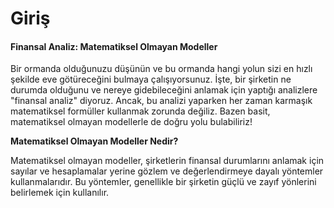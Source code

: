 # Giriş

#### **Finansal Analiz: Matematiksel Olmayan Modeller**

Bir ormanda olduğunuzu düşünün ve bu ormanda hangi yolun sizi en hızlı şekilde eve götüreceğini bulmaya çalışıyorsunuz. İşte, bir şirketin ne durumda olduğunu ve nereye gidebileceğini anlamak için yaptığı analizlere "finansal analiz" diyoruz. Ancak, bu analizi yaparken her zaman karmaşık matematiksel formüller kullanmak zorunda değiliz. Bazen basit, matematiksel olmayan modellerle de doğru yolu bulabiliriz!

**Matematiksel Olmayan Modeller Nedir?**

Matematiksel olmayan modeller, şirketlerin finansal durumlarını anlamak için sayılar ve hesaplamalar yerine gözlem ve değerlendirmeye dayalı yöntemler kullanmalarıdır. Bu yöntemler, genellikle bir şirketin güçlü ve zayıf yönlerini belirlemek için kullanılır.
